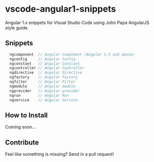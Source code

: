 # vscode-angular1-snippets
Angular 1.x snippets for Visual Studio Code using John Papa AngularJS style guide.

## Snippets
```javascript
  ngcomponent  // Angular Component (Angular 1.5 and above)
  ngconfig     // Angular Config
  ngconstant   // Angular Constant
  ngcontroller // Angular Controller
  ngdirective  // Angular Directive
  ngfactory    // Angular Factory
  ngfilter     // Angular Filter
  ngmodule     // Angular module
  ngprovider   // Angular provider
  ngrun        // Angular Run
  ngservice    // Angular Service
```
## How to Install
Coming soon...

## Contribute
Feel like something is missing? 
Send in a pull request!

